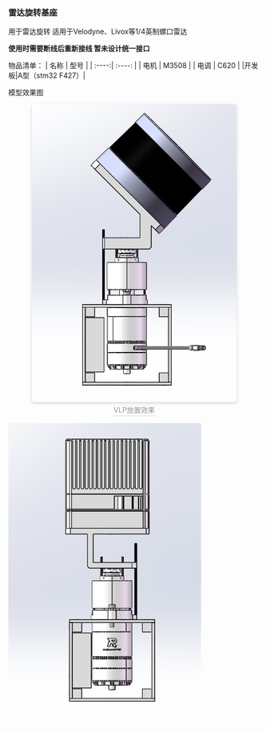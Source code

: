 ### 雷达旋转基座
用于雷达旋转
适用于Velodyne、Livox等1/4英制螺口雷达

**使用时需要断线后重新接线 暂未设计统一接口**

物品清单：
| 名称 | 型号 | 
| :----:| :----: | 
| 电机 | M3508 | 
| 电调 | C620 |
|开发板|A型（stm32 F427）|

模型效果图

<center>
    <img style="border-radius: 0.3125em;
    box-shadow: 0 2px 4px 0 rgba(34,36,38,.12),0 2px 10px 0 rgba(34,36,38,.08);" 
    src="./VLP.jpg">
    <br>
    <div style="color:orange; border-bottom: 1px solid #d9d9d9;
    display: inline-block;
    color: #999;
    padding: 2px;">VLP放置效果</div>
</center>

!["Livox放置效果"](./Livox.jpg)
